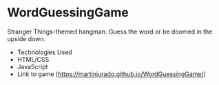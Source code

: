 # WordGuessingGame
Stranger Things-themed hangman. Guess the word or be doomed in the upside down. 
- Technologies Used
- HTML/CSS
- JavaScript
- Link to game (https://martinjurado.github.io/WordGuessingGame/)

